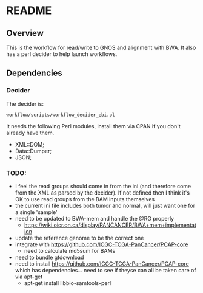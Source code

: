 # README

## Overview

This is the workflow for read/write to GNOS and alignment with BWA.
It also has a perl decider to help launch workflows.

## Dependencies

### Decider

The decider is:

    workflow/scripts/workflow_decider_ebi.pl

It needs the following Perl modules, install them via CPAN if you don't already have them.

* XML::DOM;
* Data::Dumper;
* JSON;

### TODO:

* I feel the read groups should come in from the ini (and therefore come from the XML as parsed by the decider). If not defined then I think it's OK to use read groups from the BAM inputs themselves
* the current ini file includes both tumor and normal, will just want one for a single 'sample'
* need to be updated to BWA-mem and handle the @RG properly
    * https://wiki.oicr.on.ca/display/PANCANCER/BWA+mem+implementation
* update the reference genome to be the correct one
* integrate with https://github.com/ICGC-TCGA-PanCancer/PCAP-core
    * need to calculate md5sum for BAMs
* need to bundle gtdownload 
* need to install https://github.com/ICGC-TCGA-PanCancer/PCAP-core which has dependencies... need to see if theyse can all be taken care of via apt-get
    * apt-get install libbio-samtools-perl


